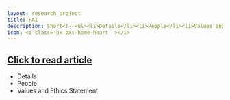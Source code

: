 ```yaml
---
layout: research_project
title: FAI
description: Short<!--<ul><li>Details</li><li>People</li><li>Values and Ethics Statement</li></ul>-->
icon: <i class='bx bxs-home-heart' ></i>
---
```


<html>
    <h2 class="title"><a href="http://www.buffalo.edu/ubnow/stories/2020/02/grant-ai-foster-care.html" target="_blank">Click to read article</a></h2>
    <p class="description"><ul><li>Details</li><li>People</li><li>Values and Ethics Statement</li></ul></p>
</html>